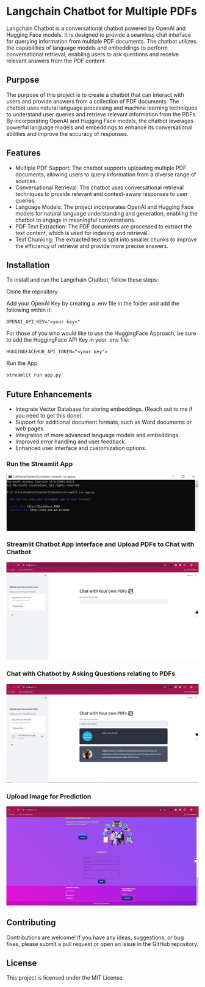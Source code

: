# Langchain Chatbot for Multiple PDFs

Langchain Chatbot is a conversational chatbot powered by OpenAI and Hugging Face models. It is designed to provide a seamless chat interface for querying information from multiple PDF documents. The chatbot utilizes the capabilities of language models and embeddings to perform conversational retrieval, enabling users to ask questions and receive relevant answers from the PDF content.

## Purpose

The purpose of this project is to create a chatbot that can interact with users and provide answers from a collection of PDF documents. The chatbot uses natural language processing and machine learning techniques to understand user queries and retrieve relevant information from the PDFs. By incorporating OpenAI and Hugging Face models, the chatbot leverages powerful language models and embeddings to enhance its conversational abilities and improve the accuracy of responses.

## Features

- Multiple PDF Support: The chatbot supports uploading multiple PDF documents, allowing users to query information from a diverse range of sources.
- Conversational Retrieval: The chatbot uses conversational retrieval techniques to provide relevant and context-aware responses to user queries.
- Language Models: The project incorporates OpenAI and Hugging Face models for natural language understanding and generation, enabling the chatbot to engage in meaningful conversations.
- PDF Text Extraction: The PDF documents are processed to extract the text content, which is used for indexing and retrieval.
- Text Chunking: The extracted text is split into smaller chunks to improve the efficiency of retrieval and provide more precise answers.

## Installation

To install and run the Langchain Chatbot, follow these steps:

Clone the repository 

Add your OpenAI Key by creating a .env file in the folder and add the following within it:
```
OPENAI_API_KEY="<your key>"
```

For those of you who would like to use the HuggingFace Approach, be sure to add the HuggingFace API Key in your .env file:
```
HUGGINGFACEHUB_API_TOKEN="<your key">
```

Run the App
```bash
streamlit run app.py
```


## Future Enhancements
- Integrate Vector Database for storing embeddings. (Reach out to me if you need to get this done).
- Support for additional document formats, such as Word documents or web pages.
- Integration of more advanced language models and embeddings.
- Improved error handling and user feedback.
- Enhanced user interface and customization options.


### Run the Streamlit App
![Run App](https://github.com/Bilal-Javed-Goraya/Chatbot/blob/main/Run.JPG)

### Streamlit Chatbot App Interface and Upload PDFs to Chat with Chatbot
![Chatbot App ](https://github.com/Bilal-Javed-Goraya/Chatbot/blob/main/App.JPG)

### Chat with Chatbot by Asking Questions relating to PDFs
![Chat ](https://github.com/Bilal-Javed-Goraya/Chatbot/blob/main/App1.JPG)


### Upload Image for Prediction

![Upload Image for Prediction](https://github.com/Bilal-Javed-Goraya/Eye-Disease-Recognition/blob/main/App4.JPG)

## Contributing

Contributions are welcome! If you have any ideas, suggestions, or bug fixes, please submit a pull request or open an issue in the GitHub repository.

## License

This project is licensed under the MIT License.

